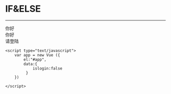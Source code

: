 <!DOCTYPE html>
<html lang="en">
<head>
    <meta charset="UTF-8">
    <script type="text/javascript" src="Vue.js"></script>
    <title>V-IF&V-ELSE</title>
</head>
<body>
    <h1>IF&ELSE</h1>
    <hr>
    <div id="app">
        <div v-if="islogin">你好</div> <!--判断是否加载，真值加载，假值不加载，减轻服务器压力-->
        <div v-show="islogin">你好</div><!--判断是否隐藏，让客户端更流畅-->
        <div v-else>请登陆</div>
    </div>

    <script type="text/javascript">
        var app = new Vue ({
            el:"#app",
            data:{
                islogin:false           
             }
        })
            
    </script>
</body>
</html>
